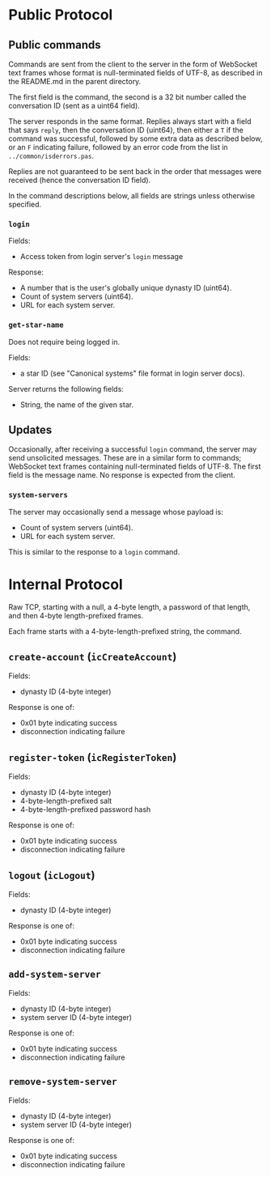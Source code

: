 # Public Protocol

## Public commands

Commands are sent from the client to the server in the form of
WebSocket text frames whose format is null-terminated fields of UTF-8,
as described in the README.md in the parent directory.

The first field is the command, the second is a 32 bit number called
the conversation ID (sent as a uint64 field).

The server responds in the same format. Replies always start with a
field that says `reply`, then the conversation ID (uint64), then
either a `T` if the command was successful, followed by some extra
data as described below, or an `F` indicating failure, followed by an
error code from the list in `../common/isderrors.pas`.

Replies are not guaranteed to be sent back in the order that messages
were received (hence the conversation ID field).

In the command descriptions below, all fields are strings unless
otherwise specified.


### `login`

Fields:

 * Access token from login server's `login` message

Response:

 * A number that is the user's globally unique dynasty ID (uint64).
 * Count of system servers (uint64).
 * URL for each system server.


### `get-star-name`

Does not require being logged in.

Fields:

 * a star ID (see "Canonical systems" file format in login server docs).

Server returns the following fields:

 * String, the name of the given star.


## Updates

Occasionally, after receiving a successful `login` command, the server
may send unsolicited messages. These are in a similar form to
commands; WebSocket text frames containing null-terminated fields of
UTF-8. The first field is the message name. No response is expected
from the client.

### `system-servers`

The server may occasionally send a message whose payload is:

 * Count of system servers (uint64).
 * URL for each system server.

This is similar to the response to a `login` command.


# Internal Protocol

Raw TCP, starting with a null, a 4-byte length, a password of that
length, and then 4-byte length-prefixed frames.

Each frame starts with a 4-byte-length-prefixed string, the command.


## `create-account` (`icCreateAccount`)

Fields:

 * dynasty ID (4-byte integer)

Response is one of:

 * 0x01 byte indicating success
 * disconnection indicating failure


## `register-token` (`icRegisterToken`)

Fields:

 * dynasty ID (4-byte integer)
 * 4-byte-length-prefixed salt
 * 4-byte-length-prefixed password hash

Response is one of:

 * 0x01 byte indicating success
 * disconnection indicating failure


## `logout` (`icLogout`)

Fields:

 * dynasty ID (4-byte integer)

Response is one of:

 * 0x01 byte indicating success
 * disconnection indicating failure


## `add-system-server`

Fields:

 * dynasty ID (4-byte integer)
 * system server ID (4-byte integer)

Response is one of:

 * 0x01 byte indicating success
 * disconnection indicating failure


## `remove-system-server`

Fields:

 * dynasty ID (4-byte integer)
 * system server ID (4-byte integer)

Response is one of:

 * 0x01 byte indicating success
 * disconnection indicating failure
